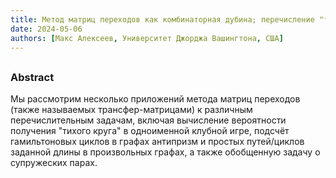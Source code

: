 ```yaml
---
title: Метод матриц переходов как комбинаторная дубина; перечисление "тихих кругов", циклов в графах и рассадок гостей
date: 2024-05-06
authors: [Макс Алексеев, Университет Джорджа Вашингтона, США]
---
```


## 

### Abstract

Мы рассмотрим несколько приложений метода матриц переходов (также называемых трансфер-матрицами) к различным перечислительным задачам, включая вычисление вероятности получения "тихого круга" в одноименной клубной игре, подсчёт гамильтоновых циклов в графах антипризм и простых путей/циклов заданной длины в произвольных графах, а также обобщенную задачу о супружеских парах.



